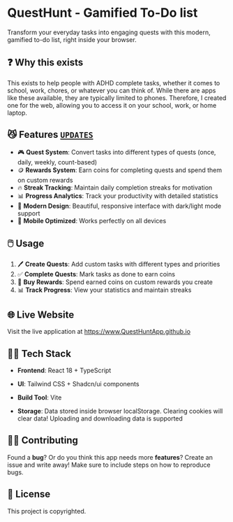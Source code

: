 # QuestHunt - Gamified To-Do list

Transform your everyday tasks into engaging quests with this modern, gamified to-do list, right inside your browser.

## ❓ Why this exists
This exists to help people with ADHD complete tasks, whether it comes to school, work, chores, or whatever you can  think of. While there are apps like these available, they are typically limited to phones. Therefore, I created one for the web, allowing you to access it on your school, work, or home laptop.

## 😼 Features [`UPDATES`](https://github.com/QuestHuntApp/QuestHuntApp.github.io/blob/main/UPDATES.md)
- 🎮 **Quest System**: Convert tasks into different types of quests (once, daily, weekly, count-based)
- 🪙 **Rewards System**: Earn coins for completing quests and spend them on custom rewards
- 🔥 **Streak Tracking**: Maintain daily completion streaks for motivation
- 📊 **Progress Analytics**: Track your productivity with detailed statistics
- 🎨 **Modern Design**: Beautiful, responsive interface with dark/light mode support
- 📱 **Mobile Optimized**: Works perfectly on all devices

## 🖱️ Usage

1. 🖊️ **Create Quests**: Add custom tasks with different types and priorities
2. ✅ **Complete Quests**: Mark tasks as done to earn coins
3. 👜 **Buy Rewards**: Spend earned coins on custom rewards you create
4. 📊 **Track Progress**: View your statistics and maintain streaks

## 🌐 Live Website

Visit the live application at https://www.QuestHuntApp.github.io

## 🧑‍💻 Tech Stack

- **Frontend**: React 18 + TypeScript
- **UI**: Tailwind CSS + Shadcn/ui components
- **Build Tool**: Vite

- **Storage**: Data stored inside browser localStorage. Clearing cookies will clear data! Uploading and downloading data is supported

## 🧑‍💻 Contributing

Found a **bug**? Or do you think this app needs more **features**? Create an issue and write away! Make sure to include steps on how to reproduce bugs.

## 👿 License

This project is copyrighted.
